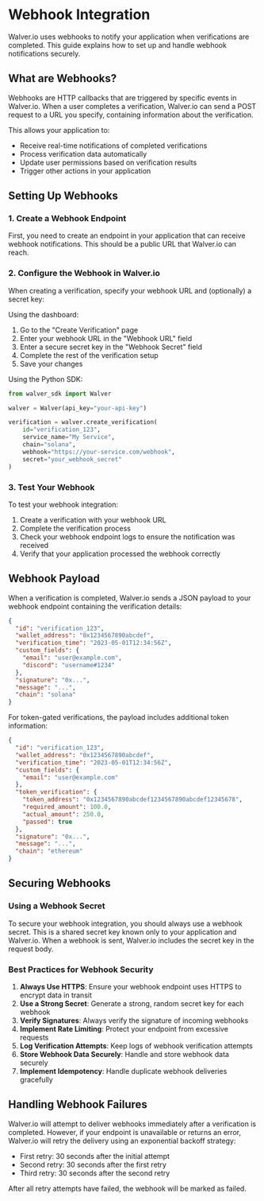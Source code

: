 # Webhook Integration

Walver.io uses webhooks to notify your application when verifications are completed. This guide explains how to set up and handle webhook notifications securely.

## What are Webhooks?

Webhooks are HTTP callbacks that are triggered by specific events in Walver.io. When a user completes a verification, Walver.io can send a POST request to a URL you specify, containing information about the verification.

This allows your application to:
- Receive real-time notifications of completed verifications
- Process verification data automatically
- Update user permissions based on verification results
- Trigger other actions in your application

## Setting Up Webhooks

### 1. Create a Webhook Endpoint

First, you need to create an endpoint in your application that can receive webhook notifications. This should be a public URL that Walver.io can reach.

### 2. Configure the Webhook in Walver.io

When creating a verification, specify your webhook URL and (optionally) a secret key:

Using the dashboard:
1. Go to the "Create Verification" page
2. Enter your webhook URL in the "Webhook URL" field
3. Enter a secure secret key in the "Webhook Secret" field
4. Complete the rest of the verification setup
5. Save your changes

Using the Python SDK:

```python
from walver_sdk import Walver

walver = Walver(api_key="your-api-key")

verification = walver.create_verification(
    id="verification_123",
    service_name="My Service",
    chain="solana",
    webhook="https://your-service.com/webhook",
    secret="your_webhook_secret"
)
```

### 3. Test Your Webhook

To test your webhook integration:
1. Create a verification with your webhook URL
2. Complete the verification process
3. Check your webhook endpoint logs to ensure the notification was received
4. Verify that your application processed the webhook correctly

## Webhook Payload

When a verification is completed, Walver.io sends a JSON payload to your webhook endpoint containing the verification details:

```json
{
  "id": "verification_123",
  "wallet_address": "0x1234567890abcdef",
  "verification_time": "2023-05-01T12:34:56Z",
  "custom_fields": {
    "email": "user@example.com",
    "discord": "username#1234"
  },
  "signature": "0x...",
  "message": "...",
  "chain": "solana"
}
```

For token-gated verifications, the payload includes additional token information:

```json
{
  "id": "verification_123",
  "wallet_address": "0x1234567890abcdef",
  "verification_time": "2023-05-01T12:34:56Z",
  "custom_fields": {
    "email": "user@example.com"
  },
  "token_verification": {
    "token_address": "0x1234567890abcdef1234567890abcdef12345678",
    "required_amount": 100.0,
    "actual_amount": 250.0,
    "passed": true
  },
  "signature": "0x...",
  "message": "...",
  "chain": "ethereum"
}
```

## Securing Webhooks

### Using a Webhook Secret

To secure your webhook integration, you should always use a webhook secret. This is a shared secret key known only to your application and Walver.io. When a webhook is sent, Walver.io includes the secret key in the request body.

### Best Practices for Webhook Security

1. **Always Use HTTPS**: Ensure your webhook endpoint uses HTTPS to encrypt data in transit
2. **Use a Strong Secret**: Generate a strong, random secret key for each webhook
3. **Verify Signatures**: Always verify the signature of incoming webhooks
4. **Implement Rate Limiting**: Protect your endpoint from excessive requests
5. **Log Verification Attempts**: Keep logs of webhook verification attempts
6. **Store Webhook Data Securely**: Handle and store webhook data securely
7. **Implement Idempotency**: Handle duplicate webhook deliveries gracefully

## Handling Webhook Failures

Walver.io will attempt to deliver webhooks immediately after a verification is completed. However, if your endpoint is unavailable or returns an error, Walver.io will retry the delivery using an exponential backoff strategy:

- First retry: 30 seconds after the initial attempt
- Second retry: 30 seconds after the first retry
- Third retry: 30 seconds after the second retry

After all retry attempts have failed, the webhook will be marked as failed.

